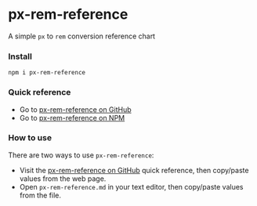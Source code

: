 # px-rem-reference

A simple <code>px</code> to <code>rem</code> conversion reference chart

### Install

```
npm i px-rem-reference
```

### Quick reference

- Go to [px-rem-reference on GitHub](https://github.com/guylepage3/px-rem-reference/blob/master/px-rem-reference.md)
- Go to [px-rem-reference on NPM](https://www.npmjs.com/package/px-rem-reference)

### How to use

There are two ways to use `px-rem-reference`:

- Visit the [px-rem-reference on GitHub](https://github.com/guylepage3/px-rem-reference/blob/master/px-rem-reference.md) quick reference, then copy/paste values from the web page.
- Open `px-rem-reference.md` in your text editor, then copy/paste values from the file.